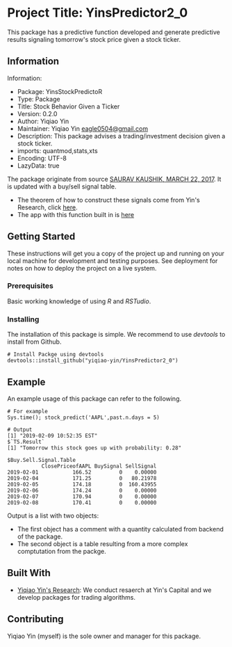 # Project Title: YinsPredictor2_0

This package has a predictive function developed and generate predictive results signaling tomorrow's stock price given a stock ticker.

## Information

Information:
- Package: YinsStockPredictoR
- Type: Package
- Title: Stock Behavior Given a Ticker
- Version: 0.2.0
- Author: Yiqiao Yin
- Maintainer: Yiqiao Yin <eagle0504@gmail.com>
- Description: This package advises a trading/investment decision given a stock ticker.
- imports: quantmod,stats,xts
- Encoding: UTF-8
- LazyData: true

The package originate from source [SAURAV KAUSHIK, MARCH 22, 2017](https://www.analyticsvidhya.com/blog/2017/03/create-packages-r-cran-github/).
It is updated with a buy/sell signal table. 
- The theorem of how to construct these signals come from Yin's Research, click [here](https://yinscapital.com/research/).
- The app with this function built in is [here](https://y-yin.shinyapps.io/CENTRAL-INTELLIGENCE-PLATFORM/)

## Getting Started

These instructions will get you a copy of the project up and running on your local machine for development and testing purposes. See deployment for notes on how to deploy the project on a live system.

### Prerequisites

Basic working knowledge of using *R* and *RSTudio*.

### Installing

The installation of this package is simple. We recommend to use *devtools* to install from Github.

```
# Install Packge using devtools
devtools::install_github("yiqiao-yin/YinsPredictor2_0")
```

## Example

An example usage of this package can refer to the following.

```
# For example
Sys.time(); stock_predict('AAPL',past.n.days = 5)

# Output
[1] "2019-02-09 10:52:35 EST"
$`TS.Result`
[1] "Tomorrow this stock goes up with probability: 0.28"

$Buy.Sell.Signal.Table
           ClosePriceofAAPL BuySignal SellSignal
2019-02-01           166.52         0    0.00000
2019-02-04           171.25         0   80.21978
2019-02-05           174.18         0  160.43955
2019-02-06           174.24         0    0.00000
2019-02-07           170.94         0    0.00000
2019-02-08           170.41         0    0.00000
```

Output is a list with two objects: 
- The first object has a comment with a quantity calculated from backend of the package.
- The second object is a table resulting from a more complex comptutation from the packge.

## Built With

* [Yiqiao Yin's Research](https://yinscapital.com/research/): We conduct resaerch at Yin's Capital and we develop packages for trading algorithms.

## Contributing

Yiqiao Yin (myself) is the sole owner and manager for this package.
